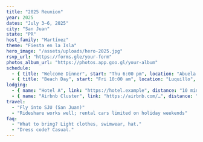 ```yaml
---
title: "2025 Reunion"
year: 2025
dates: "July 3–6, 2025"
city: "San Juan"
state: "PR"
host_family: "Martínez"
theme: "Fiesta en la Isla"
hero_image: "/assets/uploads/hero-2025.jpg"
rsvp_url: "https://forms.gle/your-form"
photos_album_url: "https://photos.app.goo.gl/your-album"
schedule:
  - { title: "Welcome Dinner", start: "Thu 6:00 pm", location: "Abuela’s House", notes: "Casual dress" }
  - { title: "Beach Day", start: "Fri 10:00 am", location: "Luquillo", notes: "Bring sunscreen" }
lodging:
  - { name: "Hotel A", link: "https://hotel.example", distance: "10 min drive", priceRange: "$$" }
  - { name: "Airbnb Cluster", link: "https://airbnb.com/…", distance: "Walkable", notes: "Ask for family discount" }
travel:
  - "Fly into SJU (San Juan)"
  - "Rideshare works well; rental cars limited on holiday weekends"
faq:
  - "What to bring? Light clothes, swimwear, hat."
  - "Dress code? Casual."
---
```

